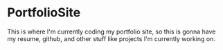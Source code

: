 # PortfolioSite
 This is where I'm currently coding my portfolio site, so this is gonna have my resume, github, and other stuff like projects I'm currently working on.
